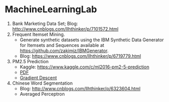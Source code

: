 # MachineLearningLab
1. Bank Marketing Data Set; Blog: http://www.cnblogs.com/llhthinker/p/7101572.html
2. Frequent Itemset Mining. 
   - Generate synthetic datasets using the IBM Synthetic Data Generator for Itemsets and Sequences
     available at https://github.com/zakimjz/IBMGenerator.
   - Blog: https://www.cnblogs.com/llhthinker/p/6719779.html
3. PM2.5 Prediction
   - Kaggle: https://www.kaggle.com/c/ml2016-pm2-5-prediction
   - [PDF](http://speech.ee.ntu.edu.tw/~tlkagk/courses/ML_2016/Lecture/hw1.pdf)
   - [Gradient Descent](https://github.com/llhthinker/MachineLearningLab/blob/master/PM2.5-Prediction/linear_regresssion.py)
4. Chinese Word Segmentation
   - Blog: http://www.cnblogs.com/llhthinker/p/6323604.html
   - Averaged Perceptron

   
